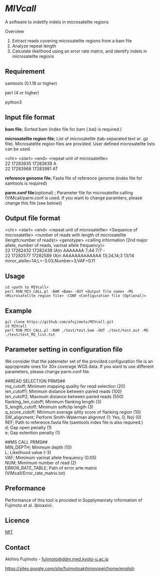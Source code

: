 # *MIVcall*

A software to indetify indels in microsatellte regions

Overview
1. Extract reads covering microsatellte regions from a bam file
2. Analyze repeat length 
3. Calculate likelihood using an error rate matrix, and identify indels in microsatellte regions

## Requirement
samtools (0.1.18 or higher)

perl (4 or higher)

python3

## Input file format
**bam file**; Sorted bam (index file for bam (.bai) is required.)


**microsatellte region file**; List of microsatellte (tab-separated text or .gz file). Microsatellte region files are provided. User defined microsatellte lists can be used. 

\<chr\> \<start\> \<end\> \<repeat unit of microsatellte\>  
22      17283835        17283839        A  
22      17283968        17283981        AT  


**reference genome file**; Fasta file of reference genome (index file for samtools is required)


**parm.conf file**(optional) ; Parameter file for microsatellte calling (VIMcall/parm.conf is used. If you want to change paramters, please change this file (see below))


## Output file format
\<chr\> \<start\> \<end\> \<repeat unit of microsatellte\> \<Sequence of microsatellte> \<number of reads with length of microsatellte (length;number of reads)\> \<genotype\> \<calling information (2nd major allele, number of reads, varinat allele frequency)\>  
22      17282432        17282438        (A)n    AAAAAAA 7;44    7/7     -  
22      17282577        17282589        (A)n    AAAAAAAAAAAAA   13;24,14;3      13/14   minor_alelle=14;L=-3.03;Number=3;VAF=0.11 


## Usage
```
cd <path to MIVcall>
perl RUN_MIV_CALL.pl -BAM <Bam> -OUT <Output file name> -MS <Microsatellte region file> -CONF <Configuration file (Optional)>
```

## Example
```
git clone https://github.com/afujimoto/MIVcall.git
cd MIVcall
perl RUN_MIV_CALL.pl -BAM ./test/test.bam -OUT ./test/test.out -MS ./test/test_MS_list.txt
```


## Parameter setting in configuration file
We consider that the patemeter set of the provided configuration file is an apprppreate ones for 30x coverage WGS data. If you want to use different parameters, please change parm.conf file.

\##READ SELECTION PRMS##  
mq_cutoff; Minimum mapping quality for reqd selection (20)  
len_cutoff1; Minimum distance between paired reads (100)  
len_cutoff2; Maxmum distance between paired reads (550)   
flanking_len_cutoff; Minimum flanking length (3)  
S_length_cutoff; Minimum softclip length (3)  
q_score_cutoff; Minimum average qility score of flanking region (10)  
SW_alignment; Perform Smith-Waterman alignmnt (1; Yes, 0; No) (0)    
REF; Path to reference.fasta file (samtools index file is also required.)  
d; Gap open penalty (1)  
e; Gap extention penalty (1)  

\##MS CALL PRMS##  
MIN_DEPTH; Minimum depth (10)  
L; Likelihood value (-3)   
VAF; Mimimum varinat allele frequency (0.05)    
NUM; Mimimum number of read (2)  
ERROR_RATE_TABLE; Path of error arte matrix (VIMcall/Error_rate_matrix.txt)   

## Preformance
Performance of this tool is provided in Supplymanraty information of Fujimoto et al. (bioaxiv).

## Licence

[MIT](https://github.com/tcnksm/tool/blob/master/LICENCE)

## Contact

Akihiro Fujimoto - fujimoto@ddm.med.kyoto-u.ac.jp

https://sites.google.com/site/fujimotoakihironopeji/home/english
